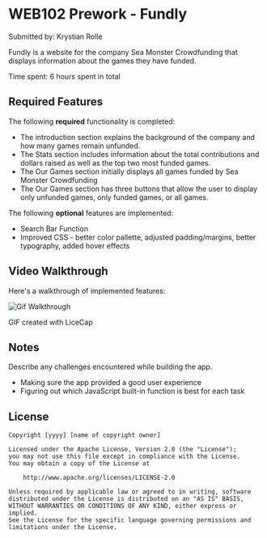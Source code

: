 # WEB102 Prework - Fundly

Submitted by: Krystian Rolle

Fundly is a website for the company Sea Monster Crowdfunding that displays information about the games they have funded.

Time spent: 6 hours spent in total

## Required Features

The following **required** functionality is completed:

*  The introduction section explains the background of the company and how many games remain unfunded.
*  The Stats section includes information about the total contributions and dollars raised as well as the top two most funded games.
*  The Our Games section initially displays all games funded by Sea Monster Crowdfunding
*  The Our Games section has three buttons that allow the user to display only unfunded games, only funded games, or all games.

The following **optional** features are implemented:

* Search Bar Function
* Improved CSS  - better color pallette, adjusted padding/margins, better typography, added hover effects

## Video Walkthrough

Here's a walkthrough of implemented features:

<img src='https://github.com/KrystaAlex/FundlyGif/blob/main/Web%20102%20Prework.gif?raw=true' title='Gif Walkthrough' width='' alt='Gif Walkthrough' />

GIF created with LiceCap

## Notes

Describe any challenges encountered while building the app.
* Making sure the app provided a good user experience
* Figuring out which JavaScript built-in function is best for each task 

## License

    Copyright [yyyy] [name of copyright owner]

    Licensed under the Apache License, Version 2.0 (the "License");
    you may not use this file except in compliance with the License.
    You may obtain a copy of the License at

        http://www.apache.org/licenses/LICENSE-2.0

    Unless required by applicable law or agreed to in writing, software
    distributed under the License is distributed on an "AS IS" BASIS,
    WITHOUT WARRANTIES OR CONDITIONS OF ANY KIND, either express or implied.
    See the License for the specific language governing permissions and
    limitations under the License.
